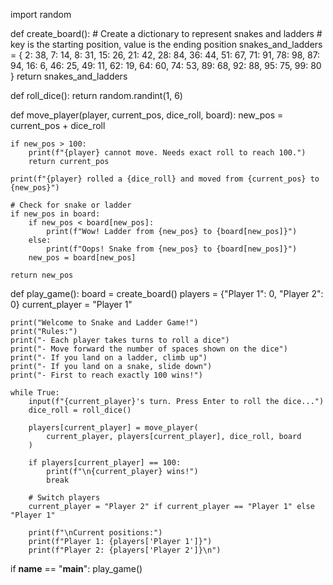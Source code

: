 import random

def create_board():
    # Create a dictionary to represent snakes and ladders
    # key is the starting position, value is the ending position
    snakes_and_ladders = {
        2: 38, 7: 14, 8: 31, 15: 26, 21: 42, 28: 84, 36: 44, 51: 67, 71: 91, 78: 98, 87: 94,
        16: 6, 46: 25, 49: 11, 62: 19, 64: 60, 74: 53, 89: 68, 92: 88, 95: 75, 99: 80
    }
    return snakes_and_ladders

def roll_dice():
    return random.randint(1, 6)

def move_player(player, current_pos, dice_roll, board):
    new_pos = current_pos + dice_roll
    
    if new_pos > 100:
        print(f"{player} cannot move. Needs exact roll to reach 100.")
        return current_pos
    
    print(f"{player} rolled a {dice_roll} and moved from {current_pos} to {new_pos}")
    
    # Check for snake or ladder
    if new_pos in board:
        if new_pos < board[new_pos]:
            print(f"Wow! Ladder from {new_pos} to {board[new_pos]}")
        else:
            print(f"Oops! Snake from {new_pos} to {board[new_pos]}")
        new_pos = board[new_pos]
    
    return new_pos

def play_game():
    board = create_board()
    players = {"Player 1": 0, "Player 2": 0}
    current_player = "Player 1"
    
    print("Welcome to Snake and Ladder Game!")
    print("Rules:")
    print("- Each player takes turns to roll a dice")
    print("- Move forward the number of spaces shown on the dice")
    print("- If you land on a ladder, climb up")
    print("- If you land on a snake, slide down")
    print("- First to reach exactly 100 wins!")
    
    while True:
        input(f"{current_player}'s turn. Press Enter to roll the dice...")
        dice_roll = roll_dice()
        
        players[current_player] = move_player(
            current_player, players[current_player], dice_roll, board
        )
        
        if players[current_player] == 100:
            print(f"\n{current_player} wins!")
            break
        
        # Switch players
        current_player = "Player 2" if current_player == "Player 1" else "Player 1"
        
        print(f"\nCurrent positions:")
        print(f"Player 1: {players['Player 1']}")
        print(f"Player 2: {players['Player 2']}\n")

if __name__ == "__main__":
    play_game()
